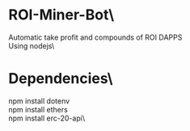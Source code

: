 # ROI-Miner-Bot\
 Automatic take profit and compounds of ROI DAPPS\
 Using nodejs\
# Dependencies\
npm install dotenv\
npm install ethers\
npm install erc-20-api\
